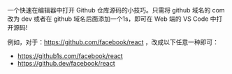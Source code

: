 一个快速在编辑器中打开 Github 仓库源码的小技巧。只需将 github 域名的 com 改为 dev 或者在 github 域名后面添加一个1s，即可在 Web 端的 VS Code 中打开源码!

例如，对于：https://github.com/facebook/react ，改成以下任意一种即可：

- https://github1s.com/facebook/react
- https://github.dev/facebook/react



